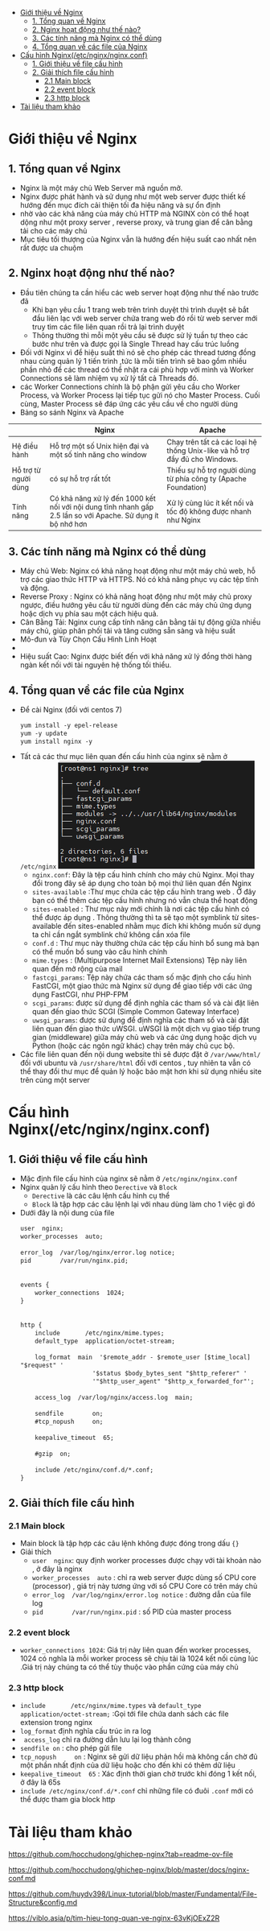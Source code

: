- [Giới thiệu về Nginx](#giới-thiệu-về-nginx)
  - [1. Tổng quan về Nginx](#1-tổng-quan-về-nginx)
  - [2. Nginx hoạt động như thế nào?](#2-nginx-hoạt-động-như-thế-nào)
  - [3. Các tính năng mà Nginx có thể dùng](#3-các-tính-năng-mà-nginx-có-thể-dùng)
  - [4. Tổng quan về các file của Nginx](#4-tổng-quan-về-các-file-của-nginx)
- [Cấu hình Nginx(/etc/nginx/nginx.conf)](#cấu-hình-nginxetcnginxnginxconf)
  - [1. Giới thiệu về file cấu hình](#1-giới-thiệu-về-file-cấu-hình)
  - [2. Giải thích file cấu hình](#2-giải-thích-file-cấu-hình)
    - [2.1 Main block](#21-main-block)
    - [2.2 event block](#22-event-block)
    - [2.3 http block](#23-http-block)
- [Tài liệu tham khảo](#tài-liệu-tham-khảo)
# Giới thiệu về Nginx
## 1. Tổng quan về Nginx
- Nginx là một máy chủ Web Server mã nguồn mở.
- Nginx được phát hành và sử dụng như một web server được thiết kế hướng đến mục đích cải thiện tối đa hiệu năng và sự ổn định
- nhờ vào các khả năng của máy chủ HTTP mà NGINX còn có thể hoạt dộng như một proxy server , reverse proxy, và trung gian để cân bằng tải cho các máy chủ
- Mục tiêu tối thượng của Nginx vẫn là hướng đến hiệu suất cao nhất nên rất được ưa chuộm
## 2. Nginx hoạt động như thế nào?
- Đầu tiên chúng ta cần hiểu các web server hoạt động như thế nào trước đã
  - Khi bạn yêu cầu 1 trang web trên trình duyệt thì trình duyệt sẽ bắt đầu liên lạc với web server chứa trang web đó rồi từ web server mới truy tìm các file liên quan rồi trả lại trình duyệt
  - Thông thường thì mỗi một yêu cầu sẽ được sử lý tuần tự theo các bước như trên và được gọi là Single Thread hay cấu trúc luồng
- Đối với Nginx vì để hiệu suất thì nó sẽ cho phép các thread tương đồng nhau cùng quản lý 1 tiến trình ,tức là mỗi tiến trình sẽ bao gồm nhiều phần nhỏ để các thread có thể nhặt ra cái phù hợp với mình và Worker Connections sẽ làm nhiệm vụ xử lý tất cả Threads đó.
- các Worker Connections chính là bộ phận gửi yêu cầu cho Worker Process, và Worker Process lại tiếp tục gửi nó cho Master Process. Cuối cùng, Master Process sẽ đáp ứng các yêu cầu về cho người dùng
- Bảng so sánh Nginx và Apache

||Nginx|Apache|
|-|----|------|
|Hệ điều hành|Hỗ trợ một số Unix hiện đại và một số tính năng cho window|Chạy trên tất cả các loại hệ thống Unix-like và hỗ trợ đầy đủ cho Windows.|
|Hỗ trợ từ người dùng|có sự hỗ trợ rất tốt|Thiếu sự hỗ trợ người dùng từ phía công ty (Apache Foundation)|
|Tính năng|Có khả năng xử lý đến 1000 kết nối với nội dung tĩnh nhanh gấp 2.5 lần so với Apache. Sử dụng ít bộ nhớ hơn|Xử lý cùng lúc ít kết nối và tốc độ không được nhanh như Nginx|

## 3. Các tính năng mà Nginx có thể dùng
- Máy chủ Web: Nginx có khả năng hoạt động như một máy chủ web, hỗ trợ các giao thức HTTP và HTTPS. Nó có khả năng phục vụ các tệp tĩnh và động.
- Reverse Proxy : Nginx có khả năng hoạt động như một máy chủ proxy ngược, điều hướng yêu cầu từ người dùng đến các máy chủ ứng dụng hoặc dịch vụ phía sau một cách hiệu quả.
- Cân Bằng Tải: Nginx cung cấp tính năng cân bằng tải tự động giữa nhiều máy chủ, giúp phân phối tải và tăng cường sẵn sàng và hiệu suất
- Mô-đun và Tùy Chọn Cấu Hình Linh Hoạt
- 
- Hiệu suất Cao: Nginx được biết đến với khả năng xử lý đồng thời hàng ngàn kết nối với tài nguyên hệ thống tối thiểu.
## 4. Tổng quan về các file của Nginx
- Để cài Nginx (đối với centos 7)
  ```
  yum install -y epel-release
  yum -y update
  yum install nginx -y
  ```
- Tất cả các thư mục liên quan đến cấu hình của nginx sẽ nằm ở `/etc/nginx` 
  ![Alt](/thuctap/anh/Screenshot_685.png)
  - `nginx.conf`: Đây là tệp cấu hình chính cho máy chủ Nginx. Mọi thay đổi trong đây sẽ áp dụng cho toàn bộ mọi thứ liên quan đến Nginx
  - `sites-available` :Thư mục chứa các tệp cấu hình trang web . Ở đây bạn có thể thêm các tệp cấu hình nhưng nó vẫn chưa thể hoạt động
  - `sites-enabled` : Thư mục này mới chính là nơi các tệp cấu hình có thể được áp dụng . Thông thường thì ta sẽ tạo một symblink từ sites-available đến sites-enabled nhằm mục đích khi không muốn sử dụng ta chỉ cần ngắt symblink chứ không cần xóa file
  - `conf.d` : Thư mục này thường chứa các tệp cấu hình bổ sung mà bạn có thể muốn bổ sung vào cấu hình chính
  - `mime.types` : (Multipurpose Internet Mail Extensions) Tệp này liên quan đến mở rộng của mail
  - `fastcgi_params`: Tệp này chứa các tham số mặc định cho cấu hình FastCGI, một giao thức mà Nginx sử dụng để giao tiếp với các ứng dụng FastCGI, như PHP-FPM
  - `scgi_params`: được sử dụng để định nghĩa các tham số và cài đặt liên quan đến giao thức SCGI (Simple Common Gateway Interface)
  - `uwsgi_params`:  được sử dụng để định nghĩa các tham số và cài đặt liên quan đến giao thức uWSGI. uWSGI là một dịch vụ giao tiếp trung gian (middleware) giữa máy chủ web và các ứng dụng hoặc dịch vụ Python (hoặc các ngôn ngữ khác) chạy trên máy chủ cục bộ.
- Các file liên quan đến nội dung website thì sẽ được đặt ở `/var/www/html/` đối với ubuntu và `/usr/share/html` đối với centos , tuy nhiên ta vẫn có thể thay đổi thư mục để quản lý hoặc bảo mật hơn khi sử dụng nhiều site trên cùng một server
# Cấu hình Nginx(/etc/nginx/nginx.conf)
## 1. Giới thiệu về file cấu hình
- Mặc định file cấu hình của nginx sẽ nằm ở `/etc/nginx/nginx.conf`
- Nginx quản lý cấu hình theo `Derective` và `Block`
  - `Derective` là các câu lệnh cấu hình cụ thể
  - `Block` là tập hợp các câu lệnh lại với nhau dùng làm cho 1 việc gì đó
- Dưới đây là nội dung của file
    ```
    user  nginx;
    worker_processes  auto;

    error_log  /var/log/nginx/error.log notice;
    pid        /var/run/nginx.pid;


    events {
        worker_connections  1024;
    }


    http {
        include       /etc/nginx/mime.types;
        default_type  application/octet-stream;

        log_format  main  '$remote_addr - $remote_user [$time_local] "$request" '
                        '$status $body_bytes_sent "$http_referer" '
                        '"$http_user_agent" "$http_x_forwarded_for"';

        access_log  /var/log/nginx/access.log  main;

        sendfile        on;
        #tcp_nopush     on;

        keepalive_timeout  65;

        #gzip  on;

        include /etc/nginx/conf.d/*.conf;
    }
  ```
## 2. Giải thích file cấu hình
### 2.1 Main block
- Main block là tập hợp các câu lệnh không được đóng trong dấu `{}` 
- Giải thích
  - `user  nginx`: quy định worker processes được chạy với tài khoản nào , ở đây là nginx
  - `worker_processes  auto` : chỉ ra web server được dùng số CPU core (processor) , giá trị này tương ứng với số CPU Core có trên máy chủ
  - `error_log  /var/log/nginx/error.log notice` : đường dẫn của file log
  - `pid        /var/run/nginx.pid` : số PID của master process
### 2.2 event block
- `worker_connections 1024`: Giá trị này liên quan đến worker processes, 1024 có nghĩa là mỗi worker process sẽ chịu tải là 1024 kết nối cùng lúc .Giá trị này chúng ta có thể tùy thuộc vào phần cứng của máy chủ 

### 2.3 http block
- `include       /etc/nginx/mime.types` và `default_type  application/octet-stream;` :Gọi tới file chứa danh sách các file extension trong nginx
- `log_format` định nghĩa cấu trúc in ra log
- ` access_log` chỉ ra đường dẫn lưu lại log thành công
- `sendfile on` : cho phép gửi file
- `tcp_nopush     on` : Nginx sẽ gửi dữ liệu phản hồi mà không cần chờ đủ một phần nhất định của dữ liệu hoặc cho đến khi có thêm dữ liệu
- `keepalive_timeout  65` :  Xác định thời gian chờ trước khi đóng 1 kết nối, ở đây là 65s
- `include /etc/nginx/conf.d/*.conf` chỉ những file có đuôi `.conf` mới có thể được tham gia block http
# Tài liệu tham khảo
https://github.com/hocchudong/ghichep-nginx?tab=readme-ov-file

https://github.com/hocchudong/ghichep-nginx/blob/master/docs/nginx-conf.md

https://github.com/huydv398/Linux-tutorial/blob/master/Fundamental/File-Structure&config.md

https://viblo.asia/p/tim-hieu-tong-quan-ve-nginx-63vKjOExZ2R